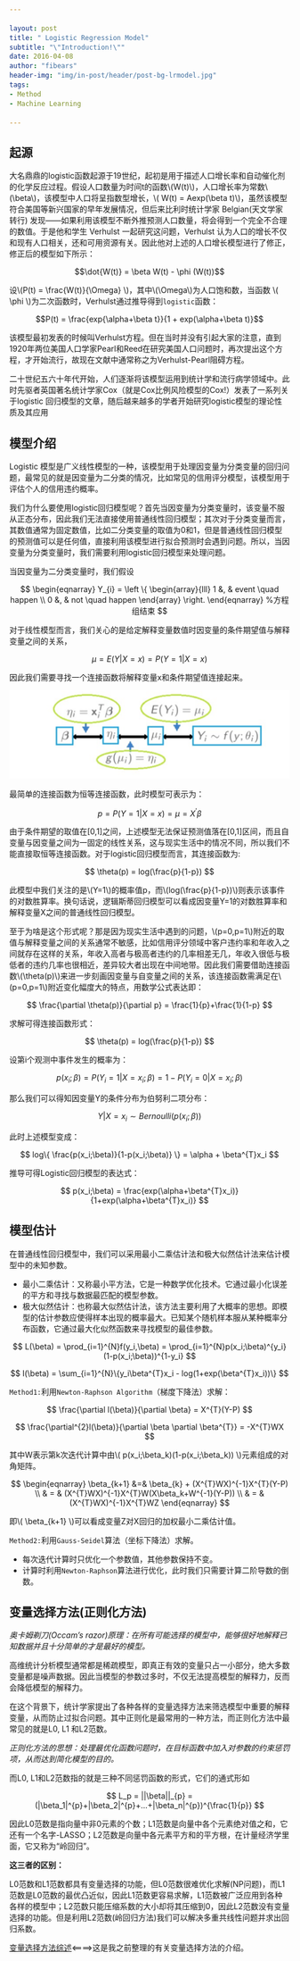 ```yaml
---

layout: post
title: " Logistic Regression Model"
subtitle: "\"Introduction!\""
date: 2016-04-08
author: "fibears"
header-img: "img/in-post/header/post-bg-lrmodel.jpg"
tags:
- Method
- Machine Learning

---
```



## 起源

大名鼎鼎的logistic函数起源于19世纪，起初是用于描述人口增长率和自动催化剂的化学反应过程。假设人口数量为时间t的函数\\(W(t)\\)，人口增长率为常数\\(\beta\\)，该模型中人口将呈指数型增长，\\( W(t) = Aexp(\beta t)\\)，虽然该模型符合美国等新兴国家的早年发展情况，但后来比利时统计学家 Belgian(天文学家转行) 发现——如果利用该模型不断外推预测人口数量，将会得到一个完全不合理的数值。于是他和学生 Verhulst 一起研究这问题，Verhulst 认为人口的增长不仅和现有人口相关，还和可用资源有关。因此他对上述的人口增长模型进行了修正，修正后的模型如下所示：

$$\dot{W(t)} = \beta W(t) - \phi (W(t))$$

设\\(P(t) = \frac{W(t)}{\Omega} \\)，其中\\(\Omega\\)为人口饱和数，当函数 \\( \phi \\)为二次函数时，Verhulst通过推导得到`logistic`函数：

$$P(t) = \frac{exp{\alpha+\beta t}}{1 + exp(\alpha+\beta t)}$$

该模型最初发表的时候叫Verhulst方程。但在当时并没有引起大家的注意，直到1920年两位美国人口学家Pearl和Reed在研究美国人口问题时，再次提出这个方程，才开始流行，故现在文献中通常称之为Verhulst-Pearl阻碍方程。

二十世纪五六十年代开始，人们逐渐将该模型运用到统计学和流行病学领域中。此时先驱者英国著名统计学家Cox（就是Cox比例风险模型的Cox!）发表了一系列关于logistic 回归模型的文章，随后越来越多的学者开始研究logistic模型的理论性质及其应用

## 模型介绍

Logistic 模型是广义线性模型的一种，该模型用于处理因变量为分类变量的回归问题，最常见的就是因变量为二分类的情况，比如常见的信用评分模型，该模型用于评估个人的信用违约概率。

我们为什么要使用logistic回归模型呢？首先当因变量为分类变量时，该变量不服从正态分布，因此我们无法直接使用普通线性回归模型；其次对于分类变量而言，其数值通常为固定数值，比如二分类变量的取值为0和1，但是普通线性回归模型的预测值可以是任何值，直接利用该模型进行拟合预测时会遇到问题。所以，当因变量为分类变量时，我们需要利用logistic回归模型来处理问题。

当因变量为二分类变量时，我们假设

$$
\begin{eqnarray}
Y_{i} = \left \{
\begin{array}{lll} 
1 &, & event \quad happen \\ 
0 &, & not \quad happen 
\end{array} 
\right. 
\end{eqnarray} %方程组结束
$$

对于线性模型而言，我们关心的是给定解释变量数值时因变量的条件期望值与解释变量之间的关系，

$$\mu = E(Y|X=x) = P(Y=1|X=x)$$

因此我们需要寻找一个连接函数将解释变量x和条件期望值连接起来。

![](/img/in-post/main/post-lr-1.png)

最简单的连接函数为恒等连接函数，此时模型可表示为：

$$
p = P(Y=1|X=x) = \mu = X^{'}\beta
$$

由于条件期望的取值在[0,1]之间，上述模型无法保证预测值落在[0,1]区间，而且自变量与因变量之间为一固定的线性关系，这与现实生活中的情况不同，所以我们不能直接取恒等连接函数。对于logistic回归模型而言，其连接函数为:

$$
\theta(p) = log(\frac{p}{1-p})
$$

此模型中我们关注的是\\(Y=1\\)的概率值p，而\\(log(\frac{p}{1-p})\\)则表示该事件的对数胜算率。换句话说，逻辑斯蒂回归模型可以看成因变量Y=1的对数胜算率和解释变量X之间的普通线性回归模型。

至于为啥是这个形式呢？那是因为现实生活中遇到的问题，\\(p=0,p=1\\)附近的取值与解释变量之间的关系通常不敏感，比如信用评分领域中客户违约率和年收入之间就存在这样的关系，年收入高者与极高者违约的几率相差无几，年收入很低与极低者的违约几率也很相近，差异较大者出现在中间地带。因此我们需要借助连接函数\\(\theta(p)\\)来进一步刻画因变量与自变量之间的关系，该连接函数需满足在\\(p=0,p=1\\)附近变化幅度大的特点，用数学公式表达即：

$$
\frac{\partial \theta(p)}{\partial p} = \frac{1}{p}+\frac{1}{1-p} 
$$

求解可得连接函数形式：

$$
\theta(p) = log(\frac{p}{1-p})
$$

设第i个观测中事件发生的概率为：

$$
p(x_i;\beta) = P(Y_i=1|X=x_i;\beta) = 1- P(Y_i=0|X=x_i;\beta)
$$

那么我们可以得知因变量Y的条件分布为伯努利二项分布：

$$
Y|X = x_i \sim Bernoulli(p(x_i;\beta))
$$

此时上述模型变成：

$$
log\{ \frac{p(x_i;\beta)}{1-p(x_i;\beta)} \} = \alpha + \beta^{T}x_i
$$

推导可得Logistic回归模型的表达式：

$$
p(x_i;\beta) = \frac{exp(\alpha+\beta^{T}x_i)}{1+exp(\alpha+\beta^{T}x_i)}
$$

## 模型估计

在普通线性回归模型中，我们可以采用最小二乘估计法和极大似然估计法来估计模型中的未知参数。

- 最小二乘估计：又称最小平方法，它是一种数学优化技术。它通过最小化误差的平方和寻找与数据最匹配的模型参数。
- 极大似然估计：也称最大似然估计法，该方法主要利用了大概率的思想。即模型的估计参数应使得样本出现的概率最大。已知某个随机样本服从某种概率分布函数，它通过最大化似然函数来寻找模型的最佳参数。

$$
L(\beta) = \prod_{i=1}^{N}f(y_i,\beta) = \prod_{i=1}^{N}p(x_i;\beta)^{y_i}(1-p(x_i;\beta))^{1-y_i}
$$

$$
l(\beta) = \sum_{i=1}^{N}\{y_i\beta^{T}x_i - log(1+exp(\beta^{T}x_i))\}
$$

`Method1:`利用`Newton-Raphson Algorithm`（梯度下降法）求解：

$$
\frac{\partial l(\beta)}{\partial \beta} = X^{T}(Y-P)
$$

$$
\frac{\partial^{2}l(\beta)}{\partial \beta \partial \beta^{T}} = -X^{T}WX
$$

其中W表示第k次迭代计算中由\\( p(x_i;\beta_k)(1-p(x_i;\beta_k)) \\)元素组成的对角矩阵。

$$
\begin{eqnarray}
\beta_{k+1} &=& \beta_{k} + (X^{T}WX)^{-1}X^{T}(Y-P) \\
& = & (X^{T}WX)^{-1}X^{T}W(X\beta_k+W^{-1}(Y-P)) \\
& = & (X^{T}WX)^{-1}X^{T}WZ
\end{eqnarray}
$$

即\\( \beta_{k+1} \\)可以看成变量Z对X回归的加权最小二乘估计值。


`Method2:`利用`Gauss-Seidel`算法（坐标下降法）求解。

- 每次迭代计算时只优化一个参数值，其他参数保持不变。
- 计算时利用`Newton-Raphson`算法进行优化，此时我们只需要计算二阶导数的倒数。


## 变量选择方法(正则化方法)

_奥卡姆剃刀(Occam’s razor)原理：在所有可能选择的模型中，能够很好地解释已知数据并且十分简单的才是最好的模型。_

高维统计分析模型通常都是稀疏模型，即真正有效的变量只占一小部分，绝大多数变量都是噪声数据。因此当模型的参数过多时，不仅无法提高模型的解释力，反而会降低模型的解释力。

在这个背景下，统计学家提出了各种各样的变量选择方法来筛选模型中重要的解释变量，从而防止过拟合问题。其中正则化是最常用的一种方法，而正则化方法中最常见的就是L0, L1 和L2范数。

_正则化方法的思想：处理最优化函数问题时，在目标函数中加入对参数的约束惩罚项，从而达到简化模型的目的。_

而L0, L1和L2范数指的就是三种不同惩罚函数的形式，它们的通式形如

$$
L_p = ||\beta||_{p} = (|\beta_1|^{p}+|\beta_2|^{p}+...+|\beta_n|^{p})^{\frac{1}{p}}
$$

因此L0范数是指向量中非0元素的个数；L1范数是向量中各个元素绝对值之和，它还有一个名字-LASSO；L2范数是向量中各元素平方和的平方根，在计量经济学里面，它又称为“岭回归”。

**这三者的区别：**

L0范数和L1范数都具有变量选择的功能，但L0范数很难优化求解(NP问题)，而L1范数是L0范数的最优凸近似，因此L1范数更容易求解，L1范数被广泛应用到各种各样的模型中；L2范数只能压缩系数的大小却将其压缩到0，因此L2范数没有变量选择的功能。但是利用L2范数(岭回归方法)我们可以解决多重共线性问题并求出回归系数。

[变量选择方法综述](http://fibears.top/2015/12/22/VariableSelectionMethod/)<====>这是我之前整理的有关变量选择方法的介绍。



